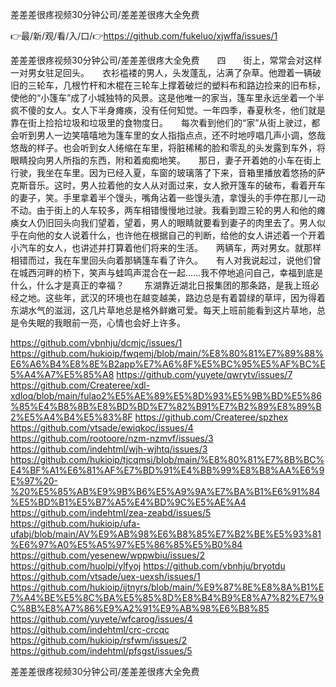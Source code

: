 差差差很疼视频30分钟公司/差差差很疼大全免费

👉最/新/观/看/入/口/👉https://github.com/fukeluo/xjwffa/issues/1

差差差很疼视频30分钟公司/差差差很疼大全免费　　四　　街上，常常会对这样一对男女驻足回头。　　衣衫褴褛的男人，头发蓬乱，沾满了杂草。他蹬着一辆破旧的三轮车，几根竹杆和木棍在三轮车上撑着破烂的塑料布和路边捡来的旧布标，使他的“小篷车”成了小城独特的风景。这是他唯一的家当，篷车里永远坐着一个半疯不傻的女人。女人下半身瘫痪，没有任何知觉。一年四季，春夏秋冬，他们就是靠在街上捡拾垃圾和垃圾里的食物度日。　　每次看到他们的“家”从街上驶过，都会听到男人一边笑嘻嘻地为篷车里的女人指指点点，还不时地哼唱几声小调，悠哉悠哉的样子。也会听到女人绻缩在车里，将脏稀稀的脸和零乱的头发露到车外，将眼睛投向男人所指的东西，附和着痴痴地笑。　　那日，妻子开着她的小车在街上行驶，我坐在车里。因为已经入夏，车窗的玻璃落了下来，音箱里播放着悠扬的萨克斯音乐。这时，男人拉着他的女人从对面过来，女人掀开篷车的破布，看着开车的妻子，笑。手里拿着半个馒头，嘴角沾着一些馒头渣，拿馒头的手停在那儿一动不动。由于街上的人车较多，两车相错慢慢地过驶。我看到蹬三轮的男人和他的瘫痪女人仍旧回头向我们望着，望着，男人的眼睛就要看到妻子的肉里去了。男人似乎在向他的女人说着什么，也许他在根据自己的判断，给他的女人讲述着一个开着小汽车的女人，也讲述并打算着他们将来的生活。　　两辆车，两对男女。就那样相错而过，我在车里回头向着那辆篷车看了许久。　　有人对我说起过，说他们曾在城西河畔的桥下，笑声与蛙鸣声混合在一起……我不停地追问自己，幸福到底是什么，什么才是真正的幸福？
　　东湖靠近湖北日报集团的那条路，是我上班必经之地。这些年，武汉的环境也在越变越美，路边总是有着碧绿的草坪，因为得着东湖水气的滋润，这几片草地总是格外鲜嫩可爱。每天上班前能看到这片草地，总是令失眠的我眼前一亮，心情也会好上许多。


https://github.com/vbnhju/dcmjc/issues/1
https://github.com/hukioip/fwqemj/blob/main/%E8%80%81%E7%89%88%E6%A6%B4%E8%8E%B2app%E7%A6%8F%E5%BC%95%E5%AF%BC%E5%A4%A7%E5%85%A8
https://github.com/yuyete/qwrytv/issues/7
https://github.com/Createree/xdl-xdloq/blob/main/fulao2%E5%AE%89%E5%8D%93%E5%9B%BD%E5%86%85%E4%B8%8B%E8%BD%BD%E7%82%B91%E7%B2%89%E8%89%B2%E5%A4%B4%E5%83%8F
https://github.com/Createree/spzhex
https://github.com/vtsade/ewiqkoc/issues/4
https://github.com/rootoore/nzm-nzmvf/issues/3
https://github.com/indehtml/wjh-wjhtq/issues/3
https://github.com/hukioip/tjcqmsi/blob/main/%E8%80%81%E7%8B%BC%E4%BF%A1%E6%81%AF%E7%BD%91%E4%BB%99%E8%B8%AA%E6%9E%97%20-%20%E5%85%AB%E9%9B%B6%E5%A9%9A%E7%BA%B1%E6%91%84%E5%BD%B1%E5%B7%A5%E4%BD%9C%E5%AE%A4
https://github.com/indehtml/zea-zeabd/issues/5
https://github.com/hukioip/ufa-ufabj/blob/main/AV%E9%AB%98%E6%B8%85%E7%B2%BE%E5%93%81%E6%97%A0%E5%A5%97%E5%86%85%E5%B0%84
https://github.com/yesenew/wppwbiu/issues/2
https://github.com/huolpi/ylfyoj
https://github.com/vbnhju/bryotdu
https://github.com/vtsade/uex-uexsh/issues/1
https://github.com/hukioip/ijtnyrs/blob/main/%E9%87%8E%E8%8A%B1%E7%A4%BE%E5%8C%BA%E5%85%8D%E8%B4%B9%E8%A7%82%E7%9C%8B%E8%A7%86%E9%A2%91%E9%AB%98%E6%B8%85
https://github.com/yuyete/wfcarog/issues/4
https://github.com/indehtml/crc-crcqc
https://github.com/hukioip/rsfwm/issues/2
https://github.com/indehtml/pfsgst/issues/5

差差差很疼视频30分钟公司/差差差很疼大全免费
